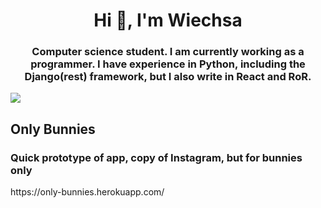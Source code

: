 <h1 align="center">Hi 👋, I'm Wiechsa</h1>
<h3 align="center">Computer science student. I am currently working as a programmer. I have experience in Python, including the Django(rest) framework, but I also write in React and RoR.</h3>

<a href="https://github.com/anuraghazra/github-readme-stats">
  <img align="center" src="https://github-readme-stats.vercel.app/api/top-langs/?username=Wiechsaa&layout=compact" />
</a>

<br />
<h2>Only Bunnies</h2>
<h3>Quick prototype of app, copy of Instagram, but for bunnies only</h3>
<p>https://only-bunnies.herokuapp.com/</p>
